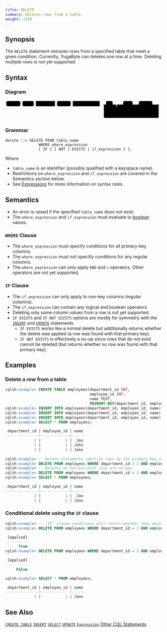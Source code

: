 ```yaml
---
title: DELETE
summary: Deletes rows from a table.
weight: 1330
---
```


## Synopsis
The `DELETE` statement removes rows from a specified table that meet a given condition. Currently, YugaByte can deletes one row at a time. Deleting multiple rows is not yet supported.

## Syntax
### Diagram
<svg class="rrdiagram" version="1.1" xmlns:xlink="http://www.w3.org/1999/xlink" xmlns="http://www.w3.org/2000/svg" width="746" height="95" viewbox="0 0 746 95"><path class="connector" d="M0 22h5m67 0h10m54 0h10m91 0h10m65 0h10m128 0h30m32 0h50m45 0h20m-80 0q5 0 5 5v8q0 5 5 5h55q5 0 5-5v-8q0-5 5-5m5 0h10m64 0h20m-194 0q5 0 5 5v35q0 5 5 5h5m98 0h66q5 0 5-5v-35q0-5 5-5m5 0h20m-276 0q5 0 5 5v53q0 5 5 5h251q5 0 5-5v-53q0-5 5-5m5 0h5"/><rect class="literal" x="5" y="5" width="67" height="25" rx="7"/><text class="text" x="15" y="22">DELETE</text><rect class="literal" x="82" y="5" width="54" height="25" rx="7"/><text class="text" x="92" y="22">FROM</text><a xlink:href="../grammar_diagrams#table-name"><rect class="rule" x="146" y="5" width="91" height="25"/><text class="text" x="156" y="22">table_name</text></a><rect class="literal" x="247" y="5" width="65" height="25" rx="7"/><text class="text" x="257" y="22">WHERE</text><a xlink:href="../grammar_diagrams#where-expression"><rect class="rule" x="322" y="5" width="128" height="25"/><text class="text" x="332" y="22">where_expression</text></a><rect class="literal" x="480" y="5" width="32" height="25" rx="7"/><text class="text" x="490" y="22">IF</text><rect class="literal" x="562" y="5" width="45" height="25" rx="7"/><text class="text" x="572" y="22">NOT</text><rect class="literal" x="637" y="5" width="64" height="25" rx="7"/><text class="text" x="647" y="22">EXISTS</text><a xlink:href="../grammar_diagrams#if-expression"><rect class="rule" x="542" y="50" width="98" height="25"/><text class="text" x="552" y="67">if_expression</text></a></svg>

### Grammar
```
delete ::= DELETE FROM table_name
               WHERE where_expression
               [ IF { [ NOT ] EXISTS | if_expression } ];
```
Where

- `table_name` is an identifier (possibly qualified with a keyspace name).
- Restrictions on `where_expression` and `if_expression` are covered in the Semantics section below.
- See [Expressions](..#expressions) for more information on syntax rules.

## Semantics

 - An error is raised if the specified `table_name` does not exist.
 - The `where_expression` and `if_expression` must evaluate to [boolean](../type_bool) values.

### `WHERE` Clause

 - The `where_expression` must specify conditions for all primary-key columns.
 - The `where_expression` must not specifiy conditions for any regular columns.
 - The `where_expression` can only apply `AND` and `=` operators. Other operators are not yet supported.
 
### `IF` Clause

 - The `if_expression` can only apply to non-key columns (regular columns).
 - The `if_expression` can contain any logical and boolean operators.
 - Deleting only some column values from a row is not yet supported.
 - `IF EXISTS` and `IF NOT EXISTS` options are mostly for symmetry with the [`INSERT`](../dml_insert) and [`UPDATE`](dml_update) statements
   - `IF EXISTS` works like a normal delete but additionally returns whether the delete was applied (a row was found with that primary key).
   - `IF NOT EXISTS` is effectively a no-op since rows that do not exist cannot be deleted (but returns whether no row was found with that primary key).

## Examples

### Delete a row from a table

``` sql
cqlsh:example> CREATE TABLE employees(department_id INT, 
                                      employee_id INT, 
                                      name TEXT, 
                                      PRIMARY KEY(department_id, employee_id));
cqlsh:example> INSERT INTO employees(department_id, employee_id, name) VALUES (1, 1, 'John');
cqlsh:example> INSERT INTO employees(department_id, employee_id, name) VALUES (1, 2, 'Jane');
cqlsh:example> INSERT INTO employees(department_id, employee_id, name) VALUES (2, 1, 'Joe');
cqlsh:example> SELECT * FROM employees;

 department_id | employee_id | name
---------------+-------------+------
             2 |           1 |  Joe
             1 |           1 | John
             1 |           2 | Jane
             
cqlsh:example> -- Delete statements identify rows by the primary key columns.
cqlsh:example> DELETE FROM employees WHERE department_id = 1 AND employee_id = 1;
cqlsh:example> -- Deletes on non-existent rows are no-ops.
cqlsh:example> DELETE FROM employees WHERE department_id = 3 AND employee_id = 1;
cqlsh:example> SELECT * FROM employees;

 department_id | employee_id | name
---------------+-------------+------
             2 |           1 |  Joe
             1 |           2 | Jane
```
### Conditional delete using the `IF` clause

``` sql
cqlsh:example> -- 'IF' clause conditions will return whether they were applied or not.
cqlsh:example> DELETE FROM employees WHERE department_id = 2 AND employee_id = 1 IF name = 'Joe';

 [applied]
-----------
      True
cqlsh:example> DELETE FROM employees WHERE department_id = 3 AND employee_id = 1 IF EXISTS;

 [applied]
-----------
     False

cqlsh:example> SELECT * FROM employees;

 department_id | employee_id | name
---------------+-------------+------
             1 |           2 | Jane
```

## See Also

[`CREATE TABLE`](../ddl_create_table)
[`INSERT`](../dml_insert)
[`SELECT`](../dml_select)
[`UPDATE`](../dml_update)
[`Expression`](..#expressions)
[Other CQL Statements](..)
